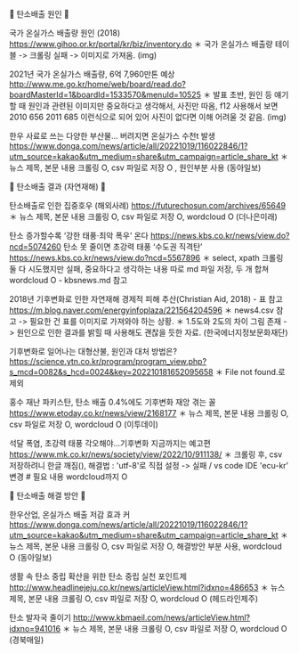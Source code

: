 🔗 탄소배출 원인 🔗

국가 온실가스 배출량 원인 (2018) https://www.gihoo.or.kr/portal/kr/biz/inventory.do
＊ 국가 온실가스 배출량 테이블 -> 크롤링 실패 -> 이미지로 가져옴. (img)

2021년 국가 온실가스 배출량, 6억 7,960만톤 예상 http://www.me.go.kr/home/web/board/read.do?boardMasterId=1&boardId=1533570&menuId=10525
＊ 발표 초반, 원인 등 얘기할 때 원인과 관련된 이미지만 중요하다고 생각해서, 사진만 따옴, f12 사용해서 보면 2010 656 2011 685 이런식으로 되어 있어 사진이 없다면 이해 어려울 것 같음. (img)

한우 사료로 쓰는 다양한 부산물… 버려지면 온실가스 수천t 발생 https://www.donga.com/news/article/all/20221019/116022846/1?utm_source=kakao&utm_medium=share&utm_campaign=article_share_kt
＊ 뉴스 제목, 본문 내용 크롤링 O, csv 파일로 저장 O , 원인부분 사용 (동아일보)


🔗 탄소배출 결과 (자연재해) 🔗

탄소배출로 인한 집중호우 (해외사례) https://futurechosun.com/archives/65649
＊ 뉴스 제목, 본문 내용 크롤링 O, csv 파일로 저장 O, wordcloud O (더나은미래)

탄소 증가할수록 ‘강한 태풍·최악 폭우’ 온다 https://news.kbs.co.kr/news/view.do?ncd=5074260
탄소 못 줄이면 초강력 태풍 ‘수도권 직격탄’ https://news.kbs.co.kr/news/view.do?ncd=5567896
＊ select, xpath 크롤링 둘 다 시도했지만 실패, 중요하다고 생각하는 내용 따로 md 파일 저장, 두 개 합쳐 wordcloud O - kbsnews.md 참고


2018년 기후변화로 인한 자연재해 경제적 피해 추산(Christian Aid, 2018) - 표 참고 https://m.blog.naver.com/energyinfoplaza/221564204596 
＊ news4.csv 참고 -> 필요한 건 표를 이미지로 가져와야 하는 상황.
＊ 1.5도와 2도의 차이 그림 존재 -> 원인으로 인한 결과를 밝힐 때 사용해도 괜찮을 듯한 자료. (한국에너지정보문화재단)


기후변화로 일어나는 대형산불, 원인과 대처 방법은? https://science.ytn.co.kr/program/program_view.php?s_mcd=0082&s_hcd=0024&key=202210181652095658
＊ File not found.로 제외

홍수 재난 파키스탄, 탄소 배출 0.4%에도 기후변화 재앙 겪는 꼴 https://www.etoday.co.kr/news/view/2168177
＊ 뉴스 제목, 본문 내용 크롤링 O, csv 파일로 저장 O, wordcloud O (이투데이)

석달 폭염, 초강력 태풍 각오해야...기후변화 지금까지는 예고편 https://www.mk.co.kr/news/society/view/2022/10/911138/
＊ 크롤링 후, csv 저장하려니 한글 깨짐(), 해결법 : 'utf-8'로 직접 설정 -> 실패 / vs code IDE 'ecu-kr' 변경 # 필요 내용 wordcloud까지 O


🔗 탄소배출 해결 방안 🔗

한우산업, 온실가스 배출 저감 효과 커 https://www.donga.com/news/article/all/20221019/116022846/1?utm_source=kakao&utm_medium=share&utm_campaign=article_share_kt
＊ 뉴스 제목, 본문 내용 크롤링 O, csv 파일로 저장 O, 해결방안 부분 사용, wordcloud O (동아일보)

생활 속 탄소 중립 확산을 위한 탄소 중립 실천 포인트제 http://www.headlinejeju.co.kr/news/articleView.html?idxno=486653
＊ 뉴스 제목, 본문 내용 크롤링 O, csv 파일로 저장 O, wordcloud O (헤드라인제주)

탄소 발자국 줄이기 http://www.kbmaeil.com/news/articleView.html?idxno=941016
＊ 뉴스 제목, 본문 내용 크롤링 O, csv 파일로 저장 O, wordcloud O (경북매일)
